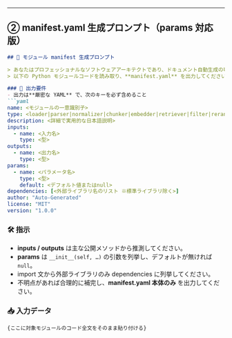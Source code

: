 ---

## ② manifest.yaml 生成プロンプト（params 対応版）

```markdown
## 📄 モジュール manifest 生成プロンプト

> あなたはプロフェッショナルなソフトウェアアーキテクトであり、ドキュメント自動生成の専門家です。  
> 以下の Python モジュールコードを読み取り、**manifest.yaml** を出力してください。

### 🎯 出力要件
- 出力は**厳密な YAML** で、次のキーを必ず含めること
```yaml
name: <モジュールの一意識別子>
type: <loader|parser|normalizer|chunker|embedder|retriever|filter|reranker|prompt_template|postprocessor|model|session_manager|mode>
description: <詳細で実用的な日本語説明>
inputs:
  - name: <入力名>
    type: <型>
outputs:
  - name: <出力名>
    type: <型>
params:
  - name: <パラメータ名>
    type: <型>
    default: <デフォルト値またはnull>
dependencies: [<外部ライブラリ名のリスト ※標準ライブラリ除く>]
author: "Auto-Generated"
license: "MIT"
version: "1.0.0"
```
### 🛠 指示
- **inputs / outputs** は主な公開メソッドから推測してください。
- **params** は `__init__(self, …)` の引数を列挙し、デフォルトが無ければ `null`。
- import 文から外部ライブラリのみ dependencies に列挙してください。
- 不明点があれば合理的に補完し、**manifest.yaml 本体のみ** を出力してください。

### 📥 入力データ
```python
{ここに対象モジュールのコード全文をそのまま貼り付ける}
```
```
